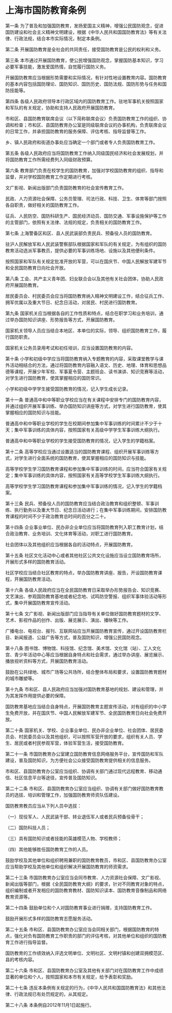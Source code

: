 # 上海市国防教育条例

<!-- INFO END -->

第一条 为了普及和加强国防教育，发扬爱国主义精神，增强公民国防观念，促进国防建设和社会主义精神文明建设，根据《中华人民共和国国防教育法》等有关法律、行政法规，结合本市实际情况，制定本条例。

第二条 开展国防教育是全社会的共同责任，接受国防教育是公民的权利和义务。

第三条 本市通过开展国防教育，使公民增强国防观念，掌握国防基本知识，学习必要军事技能，激发爱国热情，自觉履行国防义务。

开展国防教育应当根据形势需要和实际情况，有针对性地设置教育内容。国防教育的基本内容包括国防理论、国防知识、国防历史、国防法规、国防形势与任务和国防技能等。

第四条 各级人民政府领导本行政区域内的国防教育工作。驻地军事机关按照国家和军队的有关规定，协助和支持人民政府开展国防教育。

市和区、县国防教育联席会议（以下简称联席会议）负责国防教育工作的组织、协调和检查；市和区、县国防教育办公室是同级联席会议的办事机构，负责联席会议的日常工作，并承担国防教育的服务保障、评估考核、指导监督等工作。

乡、镇人民政府和街道办事处应当确定一个部门或者专人负责国防教育工作。

第五条 各级人民政府应当将国防教育工作纳入同级国民经济和社会发展规划，并将国防教育工作所需经费列入同级财政预算。

第六条 教育部门负责在校学生的国防教育，加强对学校国防教育的组织、指导和监督，并对学校国防教育工作定期进行考核。

文广影视、新闻出版部门负责国防教育的社会宣传教育工作。

民政、人力资源社会保障、公务员管理、司法行政、科技、卫生、体育等部门按照各自职责，做好相关的国防教育工作。

征兵、人民防空、国防科研生产、国民经济动员、国防交通、军事设施保护等工作的主管部门，依照有关法律、法规的规定，负责相关的国防教育工作。

第七条 上海警备区和区、县人民武装部负责民兵、预备役人员的国防教育。

驻沪人民解放军和人民武装警察部队根据国家和军队的有关规定，为有组织的国防教育活动选派军事教员，提供必要的军事训练场地、设施以及其他便利条件。

按照国家和军队有关规定批准开放的军营，可以在国庆节、中国人民解放军建军节和全民国防教育日向社会开放。

第八条 工会、共产主义青年团、妇女联合会以及其他有关社会团体，协助人民政府开展国防教育。

居民委员会、村民委员会应当将国防教育纳入精神文明建设工作，结合征兵工作、拥军优属以及重大节日、纪念日活动，对居民、村民进行国防教育。

第九条 国家机关应当根据各自的工作性质和特点，结合在职学习和业务培训，通过举办国防知识讲座、形势报告等方式，开展国防教育。

国家机关领导人员应当结合本地区、本单位的实际，领导、组织国防教育工作，履行国防职责。

国家机关公务员录用考试和初任培训，应当设置国防教育的内容。

第十条 小学和初级中学应当将国防教育纳入专题教育的内容，采取课堂教学与课外活动相结合的方法，通过将国防教育内容融入语文、历史、地理、体育和思想品德等课程，开展少年军校、军事夏令营、主题班会、读书演讲、知识竞赛等活动，对学生进行国防教育，使其掌握相应的国防常识。

小学和初级中学学生接受国防教育的情况，记入学生成长记录。

第十一条 普通高中和中等职业学校应当在有关课程中安排专门的国防教育内容，并通过组织开展军事训练、举办国防知识讲座等方式，对学生进行国防教育，使其掌握相应的国防知识与技能。

普通高中和中等职业学校的学生在校期间参加集中军事训练的时间累计不少于十天；集中军事训练的具体内容，按照国家有关高级中学学生军事训练大纲执行。

普通高中和中等职业学校的学生接受国防教育的情况，记入学生的学籍档案。

第十二条 高等学校应当通过设置适当的国防教育课程、组织开展军事训练等方式，对学生进行全面系统的国防教育，使其掌握相应的国防知识与技能。

高等学校学生学习国防教育课程和参加集中军事训练的时间，应当符合国家有关规定；集中军事训练的具体内容，按照国家有关高等学校学生军事训练大纲执行。

高等学校学生学习国防教育课程和参加集中军事训练的情况，记入学生的学籍档案。

第十三条 民兵、预备役人员的国防教育应当结合政治教育和组织整顿、军事训练、执行勤务以及重大节日、纪念日活动进行；在集中军事训练期间，安排国防教育课程的时间不少于政治教育总时间的百分之二十。

第十四条 企业事业单位、民办非企业单位应当将国防教育列入职工教育计划，结合政治教育、业务培训、文化体育等活动，对职工进行国防教育。

社会团体以及其他组织应当根据各自的活动特点，开展国防教育。

第十五条 社区文化活动中心或者其他社区公共文化设施应当设立国防教育场所，开展形式多样的国防教育活动。

社区学校应当结合社区教育的特点，举办国防教育讲座、报告，开设国防教育课程，开展国防教育活动。

第十六条 各级人民政府应当在全民国防教育日采取举办形势报告会、知识竞赛、文艺演出、参观国防教育基地或者纪念地、试鸣防空警报、组织军事体验活动等形式，集中开展国防教育宣传活动。

第十七条 文广影视、新闻出版部门应当指导有关单位做好国防教育题材的文学、艺术、影视作品的创作、出版、展览展示、演出、播映等工作。

广播电台、电视台、报刊、互联网站应当开展国防教育宣传，通过开设国防教育栏目、新闻报道、公益广告等方式，普及国防知识，增强公民国防观念。

第十八条 图书馆、博物馆、科技馆、纪念馆、美术馆、文化馆（站）、工人文化宫、青少年活动中心等应当根据自身特点和社会需求，通过举办讲座、展览展示、播放视听资料等方式，开展国防教育活动。

鼓励在公共绿地、城市广场等公共场所，结合整体布局和要求，设置国防教育题材的城市雕塑等。

第十九条 市和区、县人民政府应当加强对国防教育基地的规划、建设和管理，并为其发挥作用提供必要的保障。

国防教育基地应当结合自身特点，开展国防教育主题宣传活动，对有组织的中小学生免费开放，并在国庆节、中国人民解放军建军节、全民国防教育日向社会免费开放。

第二十条 国家机关、学校、企业事业单位、民办非企业单位、社会团体、居民委员会、村民委员会以及其他组织，可以按照军营开放的要求，组织有关人员、学生、居民或者村民参观军营，体验军营生活，接受国防教育。

第二十一条 市国防教育办公室建立国防教育信息网络服务平台，宣传国防和军队建设，普及国防知识，为方便社会公众接受国防教育提供相关的信息服务。

市和区、县国防教育办公室应当组织、协调有关部门通过现代远程教育、移动通信、社区信息平台等途径，宣传普及国防知识。

第二十二条 市和区、县国防教育办公室应当组织、协调有关部门做好国防教育教员的选拔、培训和管理工作，加强国防教育师资队伍建设。

国防教育教员应当从下列人员中选拔：

（一）现役军人、人民武装干部、转业退伍军人或者民兵预备役骨干；

（二）国防科技人员；

（三）具有国防知识或者技能的英雄模范人物、学校教师；

（四）其他能够胜任国防教育工作的人员。

鼓励学校及其他单位和组织聘用兼职的国防教育教员，市和区、县国防教育办公室应当帮助学校及其他单位和组织解决开展国防教育的师资需求。

第二十三条 市国防教育办公室应当会同市教育、人力资源社会保障、文广影视、新闻出版等部门，根据《全民国防教育大纲》的要求，针对不同教育对象的特点，组织编制或者开发相应的国防教育教材、国防知识读本、国防教育音像制品和网络教育资源等。

第二十四条 鼓励单位和个人对国防教育事业进行捐赠，支持国防教育工作。

鼓励开展形式多样的国防教育志愿服务活动。

第二十五条 市和区、县国防教育办公室应当会同相关部门，根据国防教育的特点，强化对负有国防教育工作职责的部门的评估考核，对其他单位和组织的国防教育工作进行指导监督。

国防教育的工作绩效纳入评选文明单位、文明社区、文明村镇和创建双拥模范区、县的考核内容。

第二十六条 市和区、县国防教育办公室及其他有关部门对在国防教育工作中成绩显著的单位和个人，按照国家和本市有关规定，给予表彰和奖励。

第二十七条 违反本条例有关规定的行为，《中华人民共和国国防教育法》和其他法律、行政法规已有处罚规定的，从其规定。

第二十八条 本条例自2012年11月1日起施行。

